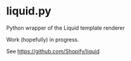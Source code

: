 # liquid.py
Python wrapper of the Liquid template renderer

Work (hopefully) in progress.

See https://github.com/Shopify/liquid
